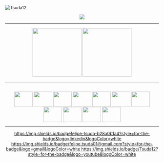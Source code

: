 <img src="https://komarev.com/ghpvc/?username=Tsuda12&label=Visitors&color=ff6600&style=flat-square" alt="Tsuda12" />

<p align="center">
  <a href="https://git.io/typing-svg">
    <img src="https://readme-typing-svg.herokuapp.com?font=Fira+Code&size=22&pause=500&background=FF000000&center=true&width=435&color=ff6600&lines=Hello+%F0%9F%91%8B%F0%9F%8F%BB;Welcome+to+my+profile+🔥;Enjoy+it+🧑‍💻">
  </a>
</p>

---

<div align="center">
  <img height="160em" src="https://github-readme-stats.vercel.app/api?username=Tsuda12&include_all_commits&show_icons=true&theme=codeSTACKr"/>
  <img height="160em" src="https://github-readme-stats.vercel.app/api/top-langs/?username=Tsuda12&layout=compact&langs_count=10&theme=codeSTACKr"/>
</div>

---

<div align="center"><br>
  <img align="center" height="50" width="60" src="https://cdn.jsdelivr.net/gh/devicons/devicon/icons/java/java-original-wordmark.svg" />
  <img align="center" height="50" width="60" src="https://cdn.jsdelivr.net/gh/devicons/devicon/icons/python/python-original.svg" />
  <img align="center" height="50" width="60" src="https://cdn.jsdelivr.net/gh/devicons/devicon/icons/django/django-plain.svg" />
  <img align="center" height="50" width="60" src="https://cdn.jsdelivr.net/gh/devicons/devicon/icons/html5/html5-original-wordmark.svg" />
  <img align="center" height="50" width="60" src="https://cdn.jsdelivr.net/gh/devicons/devicon/icons/css3/css3-original-wordmark.svg" />
  <img align="center" height="50" width="60" src="https://cdn.jsdelivr.net/gh/devicons/devicon/icons/tailwindcss/tailwindcss-plain.svg" />
  <img align="center" height="50" width="60" src="https://cdn.jsdelivr.net/gh/devicons/devicon/icons/javascript/javascript-original.svg" />
  <img align="center" height="50" width="60" src="https://cdn.jsdelivr.net/gh/devicons/devicon/icons/react/react-original-wordmark.svg" />
  <img  align="center" height="50" width="60" src="https://cdn.jsdelivr.net/gh/devicons/devicon/icons/mysql/mysql-original-wordmark.svg" />
  <img align="center" height="50" width="60" src="https://cdn.jsdelivr.net/gh/devicons/devicon/icons/photoshop/photoshop-line.svg" />
  <img align="center" height="50" width="60" src="https://cdn.jsdelivr.net/gh/devicons/devicon/icons/illustrator/illustrator-line.svg" />
</div>

---

<div align="center">
 <a href="https://discordapp.com/users/424187328051937292" target="_blank">https://img.shields.io/badgefelipe-tsuda-b28a0b1a4?style=for-the-badge&logo=linkedin&logoColor=white
</a> 
 <a href="https://discordapp.com/users/424187328051937292" target="_blank">https://img.shields.io/badge/felipe.tsuda01@gmail.com?style=for-the-badge&logo=gmail&logoColor=white
</a> 
 <a href="https://discordapp.com/users/424187328051937292" target="_blank">https://img.shields.io/badge/Tsuda12?style=for-the-badge&logo=youtube&logoColor=white

</a> 
 </div>

